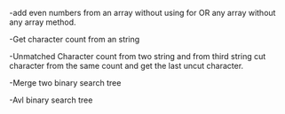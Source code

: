 -add even numbers from an array without using for OR any array without any array method.

-Get character count from an string

-Unmatched Character count from two string and from third string cut character from the same count and get the last uncut character.

-Merge two binary search tree

-Avl binary search tree
